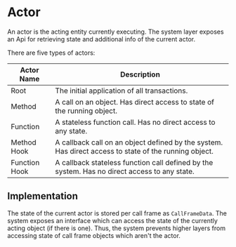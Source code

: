 # Actor

An actor is the acting entity currently executing. The system layer exposes an Api for retrieving
state and additional info of the current actor.

There are five types of actors:

| Actor Name    | Description                                                                                           |
|---------------|-------------------------------------------------------------------------------------------------------|
| Root          | The initial application of all transactions.                                                          |
| Method        | A call on an object. Has direct access to state of the running object.                                |
| Function      | A stateless function call. Has no direct access to any state.                                         |
| Method Hook   | A callback call on an object defined by the system. Has direct access to state of the running object. |
| Function Hook | A callback stateless function call defined by the system. Has no direct access to any state.          |

## Implementation

The state of the current actor is stored per call frame as `CallFrameData`. The system exposes an
interface which can access the state of the currently acting object (if there is one). Thus, the system
prevents higher layers from accessing state of call frame objects which aren't the actor.
